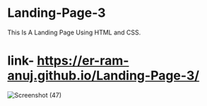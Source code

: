 # Landing-Page-3
This Is A Landing Page Using HTML and CSS.
# link- https://er-ram-anuj.github.io/Landing-Page-3/
![Screenshot (47)](https://github.com/Er-Ram-Anuj/Landing-Page-3/assets/121351615/489a3d7c-dc62-46f9-8795-1f39a0bd2d5f)

